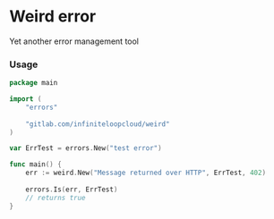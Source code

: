 # Weird error

Yet another error management tool

### Usage

```go
package main

import (
	"errors"
	
	"gitlab.com/infiniteloopcloud/weird"
)

var ErrTest = errors.New("test error")

func main() {
	err := weird.New("Message returned over HTTP", ErrTest, 402)
	
	errors.Is(err, ErrTest)
	// returns true
}
```